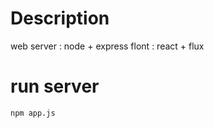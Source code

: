 # Description
web server : node + express
flont      : react + flux

# run server

```
npm app.js
```
